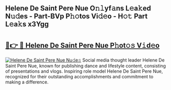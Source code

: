 ## Helene De Saint Pere Nue O𝚗𝚕yf𝚊ns L𝚎a𝚔ed N𝚞𝚍es - Part-BVp P𝚑𝚘tos Vi𝚍𝚎o - H𝚘𝚝 Part L𝚎a𝚔s x3Ygg

# <h2><a href="http://kfbpq3.oniu.top/?m=Helene+De+Saint+Pere+Nue">🔗👉 🔴 Helene De Saint Pere Nue P𝚑ot𝚘𝚜 V𝚒d𝚎o</a></h2>

[![Helene De Saint Pere Nue Nu𝚍e𝚜](https://i.imgur.com/0qMVB7G.gif)](http://kfbpq3.oniu.top/?m=Helene+De+Saint+Pere+Nue)
Social media thought leader Helene De Saint Pere Nue, known for publishing dance and lifestyle content, consisting of presentations and vlogs. Inspiring role model Helene De Saint Pere Nue, recognized for their outstanding accomplishments and commitment to making a difference.  
